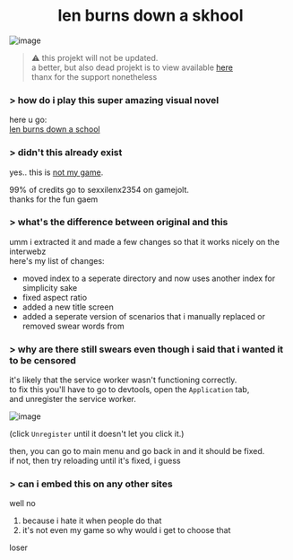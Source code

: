 <h1 align="center">
  len burns down a skhool
</h1>

![image](https://user-images.githubusercontent.com/101374892/205525362-5b630ebe-4144-4c70-a0c9-c4f47a749369.png)

> :warning: this projekt will not be updated.<br>
a better, but also dead projekt is to view available [here](https://github.com/raymonable/dev.lbdas.dx)<br>
thanx for the support nonetheless

### > how do i play this super amazing visual novel

here u go:<br>
[len burns down a school](https://raymonable.github.io/len_burns_down_a_school/)

### > didn't this already exist

yes.. this is [not my game](https://gamejolt.com/games/len-burns-down-a-school/85517).<br>

99% of credits go to sexxilenx2354 on gamejolt.<br>
thanks for the fun gaem

### > what's the difference between original and this

umm i extracted it and made a few changes so that it works nicely on the interwebz<br>
here's my list of changes:
 - moved index to a seperate directory and now uses another index for simplicity sake
 - fixed aspect ratio
 - added a new title screen
 - added a seperate version of scenarios that i manually replaced or removed swear words from

### > why are there still swears even though i said that i wanted it to be censored

it's likely that the service worker wasn't functioning correctly.<br>
to fix this you'll have to go to devtools, open the `Application` tab,<br>
and unregister the service worker.

![image](https://user-images.githubusercontent.com/101374892/205527816-ce2eccf3-6488-4d41-ab5e-6498e5e8d560.png)

(click `Unregister` until it doesn't let you click it.)

then, you can go to main menu and go back in and it should be fixed.<br>
if not, then try reloading until it's fixed, i guess

### > can i embed this on any other sites

well no<br>
1. because i hate it when people do that
2. it's not even my game so why would i get to choose that

loser
